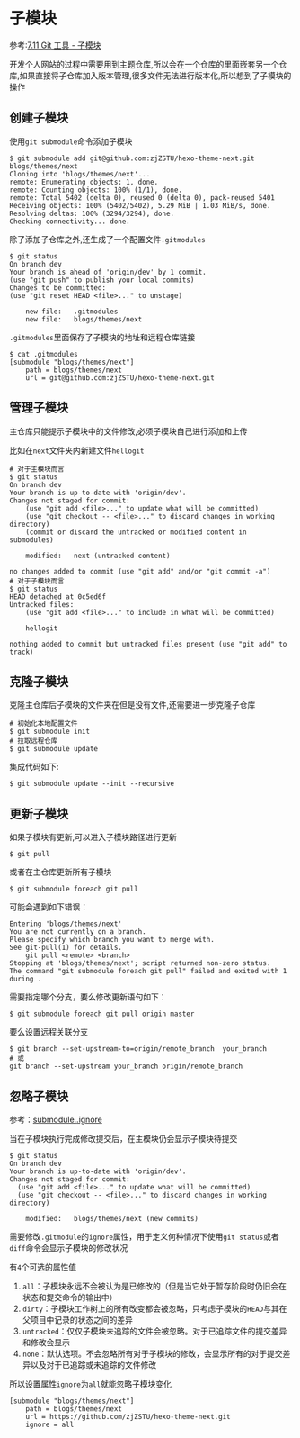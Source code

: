 
# 子模块

参考:[7.11 Git 工具 - 子模块](https://git-scm.com/book/zh/v2/Git-%E5%B7%A5%E5%85%B7-%E5%AD%90%E6%A8%A1%E5%9D%97)

开发个人网站的过程中需要用到主题仓库,所以会在一个仓库的里面嵌套另一个仓库,如果直接将子仓库加入版本管理,很多文件无法进行版本化,所以想到了子模块的操作

## 创建子模块

使用`git submodule`命令添加子模块

    $ git submodule add git@github.com:zjZSTU/hexo-theme-next.git blogs/themes/next
    Cloning into 'blogs/themes/next'...
    remote: Enumerating objects: 1, done.
    remote: Counting objects: 100% (1/1), done.
    remote: Total 5402 (delta 0), reused 0 (delta 0), pack-reused 5401
    Receiving objects: 100% (5402/5402), 5.29 MiB | 1.03 MiB/s, done.
    Resolving deltas: 100% (3294/3294), done.
    Checking connectivity... done.

除了添加子仓库之外,还生成了一个配置文件`.gitmodules`

    $ git status 
    On branch dev
    Your branch is ahead of 'origin/dev' by 1 commit.
    (use "git push" to publish your local commits)
    Changes to be committed:
    (use "git reset HEAD <file>..." to unstage)

        new file:   .gitmodules
        new file:   blogs/themes/next

`.gitmodules`里面保存了子模块的地址和远程仓库链接

    $ cat .gitmodules 
    [submodule "blogs/themes/next"]
        path = blogs/themes/next
        url = git@github.com:zjZSTU/hexo-theme-next.git

## 管理子模块

主仓库只能提示子模块中的文件修改,必须子模块自己进行添加和上传

比如在`next`文件夹内新建文件`hellogit`

    # 对于主模块而言
    $ git status 
    On branch dev
    Your branch is up-to-date with 'origin/dev'.
    Changes not staged for commit:
        (use "git add <file>..." to update what will be committed)
        (use "git checkout -- <file>..." to discard changes in working directory)
        (commit or discard the untracked or modified content in submodules)

	    modified:   next (untracked content)

    no changes added to commit (use "git add" and/or "git commit -a")
    # 对于子模块而言
    $ git status 
    HEAD detached at 0c5ed6f
    Untracked files:
        (use "git add <file>..." to include in what will be committed)

	    hellogit

    nothing added to commit but untracked files present (use "git add" to track)

## 克隆子模块

克隆主仓库后子模块的文件夹在但是没有文件,还需要进一步克隆子仓库

    # 初始化本地配置文件
    $ git submodule init
    # 拉取远程仓库
    $ git submodule update

集成代码如下:

    $ git submodule update --init --recursive

## 更新子模块

如果子模块有更新,可以进入子模块路径进行更新

    $ git pull

或者在主仓库更新所有子模块

    $ git submodule foreach git pull 

可能会遇到如下错误：

```
Entering 'blogs/themes/next'
You are not currently on a branch.
Please specify which branch you want to merge with.
See git-pull(1) for details.
    git pull <remote> <branch>
Stopping at 'blogs/themes/next'; script returned non-zero status.
The command "git submodule foreach git pull" failed and exited with 1 during .
```

需要指定哪个分支，要么修改更新语句如下：

```
$ git submodule foreach git pull origin master
```

要么设置远程关联分支

```
$ git branch --set-upstream-to=origin/remote_branch  your_branch
# 或
git branch --set-upstream your_branch origin/remote_branch
```

## 忽略子模块

参考：[submodule.<name>.ignore ](https://git-scm.com/docs/gitmodules#Documentation/gitmodules.txt-submoduleltnamegtignore)

当在子模块执行完成修改提交后，在主模块仍会显示子模块待提交

```
$ git status 
On branch dev
Your branch is up-to-date with 'origin/dev'.
Changes not staged for commit:
  (use "git add <file>..." to update what will be committed)
  (use "git checkout -- <file>..." to discard changes in working directory)

	modified:   blogs/themes/next (new commits)
```

需要修改`.gitmodule`的`ignore`属性，用于定义何种情况下使用`git status`或者`diff`命令会显示子模块的修改状况

有`4`个可选的属性值

1. `all`：子模块永远不会被认为是已修改的（但是当它处于暂存阶段时仍旧会在状态和提交命令的输出中）
2. `dirty`：子模块工作树上的所有改变都会被忽略，只考虑子模块的`HEAD`与其在父项目中记录的状态之间的差异
3. `untracked`：仅仅子模块未追踪的文件会被忽略。对于已追踪文件的提交差异和修改会显示
4. `none`：默认选项。不会忽略所有对于子模块的修改，会显示所有的对于提交差异以及对于已追踪或未追踪的文件修改

所以设置属性`ignore`为`all`就能忽略子模块变化

```
[submodule "blogs/themes/next"]
	path = blogs/themes/next
	url = https://github.com/zjZSTU/hexo-theme-next.git
	ignore = all
```
